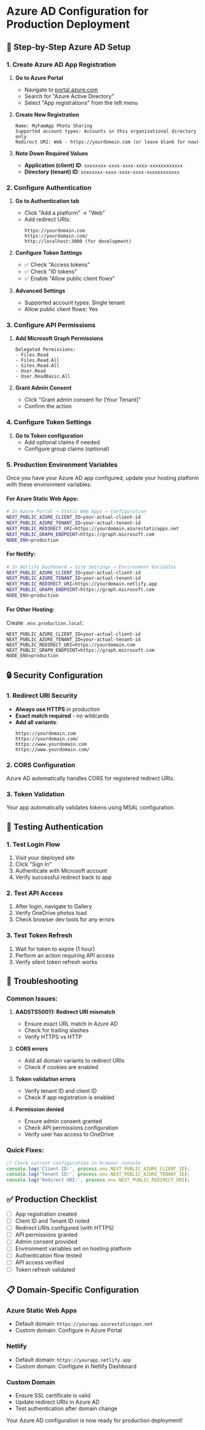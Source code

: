 # Azure AD Configuration for Production Deployment

## 🔑 Step-by-Step Azure AD Setup

### 1. Create Azure AD App Registration

1. **Go to Azure Portal**
   - Navigate to [portal.azure.com](https://portal.azure.com)
   - Search for "Azure Active Directory"
   - Select "App registrations" from the left menu

2. **Create New Registration**
   ```
   Name: MyFamApp Photo Sharing
   Supported account types: Accounts in this organizational directory only
   Redirect URI: Web - https://yourdomain.com (or leave blank for now)
   ```

3. **Note Down Required Values**
   - **Application (client) ID**: `xxxxxxxx-xxxx-xxxx-xxxx-xxxxxxxxxxxx`
   - **Directory (tenant) ID**: `xxxxxxxx-xxxx-xxxx-xxxx-xxxxxxxxxxxx`

### 2. Configure Authentication

1. **Go to Authentication tab**
   - Click "Add a platform" → "Web"
   - Add redirect URIs:
     ```
     https://yourdomain.com
     https://yourdomain.com/
     http://localhost:3000 (for development)
     ```

2. **Configure Token Settings**
   - ✅ Check "Access tokens"
   - ✅ Check "ID tokens"
   - ✅ Enable "Allow public client flows"

3. **Advanced Settings**
   - Supported account types: Single tenant
   - Allow public client flows: Yes

### 3. Configure API Permissions

1. **Add Microsoft Graph Permissions**
   ```
   Delegated Permissions:
   - Files.Read
   - Files.Read.All
   - Sites.Read.All
   - User.Read
   - User.ReadBasic.All
   ```

2. **Grant Admin Consent**
   - Click "Grant admin consent for [Your Tenant]"
   - Confirm the action

### 4. Configure Token Settings

1. **Go to Token configuration**
   - Add optional claims if needed
   - Configure group claims (optional)

### 5. Production Environment Variables

Once you have your Azure AD app configured, update your hosting platform with these environment variables:

#### For Azure Static Web Apps:
```bash
# In Azure Portal → Static Web Apps → Configuration
NEXT_PUBLIC_AZURE_CLIENT_ID=your-actual-client-id
NEXT_PUBLIC_AZURE_TENANT_ID=your-actual-tenant-id
NEXT_PUBLIC_REDIRECT_URI=https://yourdomain.azurestaticapps.net
NEXT_PUBLIC_GRAPH_ENDPOINT=https://graph.microsoft.com
NODE_ENV=production
```

#### For Netlify:
```bash
# In Netlify Dashboard → Site Settings → Environment Variables
NEXT_PUBLIC_AZURE_CLIENT_ID=your-actual-client-id
NEXT_PUBLIC_AZURE_TENANT_ID=your-actual-tenant-id
NEXT_PUBLIC_REDIRECT_URI=https://yourdomain.netlify.app
NEXT_PUBLIC_GRAPH_ENDPOINT=https://graph.microsoft.com
NODE_ENV=production
```

#### For Other Hosting:
Create `.env.production.local`:
```env
NEXT_PUBLIC_AZURE_CLIENT_ID=your-actual-client-id
NEXT_PUBLIC_AZURE_TENANT_ID=your-actual-tenant-id
NEXT_PUBLIC_REDIRECT_URI=https://yourdomain.com
NEXT_PUBLIC_GRAPH_ENDPOINT=https://graph.microsoft.com
NODE_ENV=production
```

## 🔒 Security Configuration

### 1. Redirect URI Security
- **Always use HTTPS** in production
- **Exact match required** - no wildcards
- **Add all variants**:
  ```
  https://yourdomain.com
  https://yourdomain.com/
  https://www.yourdomain.com
  https://www.yourdomain.com/
  ```

### 2. CORS Configuration
Azure AD automatically handles CORS for registered redirect URIs.

### 3. Token Validation
Your app automatically validates tokens using MSAL configuration.

## 🧪 Testing Authentication

### 1. Test Login Flow
1. Visit your deployed site
2. Click "Sign In"
3. Authenticate with Microsoft account
4. Verify successful redirect back to app

### 2. Test API Access
1. After login, navigate to Gallery
2. Verify OneDrive photos load
3. Check browser dev tools for any errors

### 3. Test Token Refresh
1. Wait for token to expire (1 hour)
2. Perform an action requiring API access
3. Verify silent token refresh works

## 🚨 Troubleshooting

### Common Issues:

1. **AADSTS50011: Redirect URI mismatch**
   - Ensure exact URL match in Azure AD
   - Check for trailing slashes
   - Verify HTTPS vs HTTP

2. **CORS errors**
   - Add all domain variants to redirect URIs
   - Check if cookies are enabled

3. **Token validation errors**
   - Verify tenant ID and client ID
   - Check if app registration is enabled

4. **Permission denied**
   - Ensure admin consent granted
   - Check API permissions configuration
   - Verify user has access to OneDrive

### Quick Fixes:
```javascript
// Check current configuration in browser console
console.log('Client ID:', process.env.NEXT_PUBLIC_AZURE_CLIENT_ID);
console.log('Tenant ID:', process.env.NEXT_PUBLIC_AZURE_TENANT_ID);
console.log('Redirect URI:', process.env.NEXT_PUBLIC_REDIRECT_URI);
```

## ✅ Production Checklist

- [ ] App registration created
- [ ] Client ID and Tenant ID noted
- [ ] Redirect URIs configured (with HTTPS)
- [ ] API permissions granted
- [ ] Admin consent provided
- [ ] Environment variables set on hosting platform
- [ ] Authentication flow tested
- [ ] API access verified
- [ ] Token refresh validated

## 📋 Domain-Specific Configuration

### Azure Static Web Apps
- Default domain: `https://yourapp.azurestaticapps.net`
- Custom domain: Configure in Azure Portal

### Netlify
- Default domain: `https://yourapp.netlify.app`
- Custom domain: Configure in Netlify Dashboard

### Custom Domain
- Ensure SSL certificate is valid
- Update redirect URIs in Azure AD
- Test authentication after domain change

Your Azure AD configuration is now ready for production deployment!